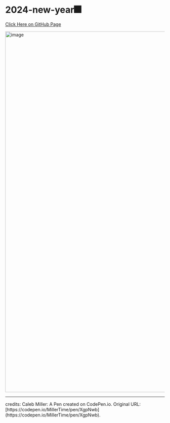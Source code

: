 # 2024-new-year🎆
[Click Here on GitHub Page](https://bemywang.github.io/2024-new-year/)

<img width="1137" alt="image" src="https://github.com/bemywang/2024-new-year/assets/84611026/d17e8f19-1658-4892-a474-50526151eff4">

<hr>
credits: Caleb Miller: A Pen created on CodePen.io. Original URL: [https://codepen.io/MillerTime/pen/XgpNwb](https://codepen.io/MillerTime/pen/XgpNwb).

